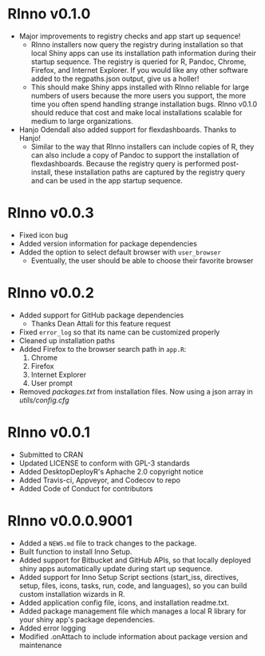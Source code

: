 # RInno v0.1.0
* Major improvements to registry checks and app start up sequence!
    * RInno installers now query the registry during installation so that local Shiny apps can use its installation path information during their startup sequence. The registry is queried for R, Pandoc, Chrome, Firefox, and Internet Explorer. If you would like any other software added to the regpaths.json output, give us a holler!
    * This should make Shiny apps installed with RInno reliable for large numbers of users because the more users you support, the more time you often spend handling strange installation bugs. RInno v0.1.0 should reduce that cost and make local installations scalable for medium to large organizations.
* Hanjo Odendall also added support for flexdashboards. Thanks to Hanjo!
    * Similar to the way that RInno installers can include copies of R, they can also include a copy of Pandoc to support the installation of flexdashboards. Because the registry query is performed post-install, these installation paths are captured by the registry query and can be used in the app startup sequence.

# RInno v0.0.3
* Fixed icon bug
* Added version information for package dependencies
* Added the option to select default browser with `user_browser`
    * Eventually, the user should be able to choose their favorite browser

# RInno v0.0.2
* Added support for GitHub package dependencies
    * Thanks Dean Attali for this feature request
* Fixed `error_log` so that its name can be customized properly
* Cleaned up installation paths
* Added Firefox to the browser search path in `app.R`:
    1. Chrome
    2. Firefox
    3. Internet Explorer
    4. User prompt
* Removed *packages.txt* from installation files. Now using a json array in *utils/config.cfg*

# RInno v0.0.1
* Submitted to CRAN
* Updated LICENSE to conform with GPL-3 standards
* Added DesktopDeployR's Aphache 2.0 copyright notice
* Added Travis-ci, Appveyor, and Codecov to repo
* Added Code of Conduct for contributors

# RInno v0.0.0.9001
* Added a `NEWS.md` file to track changes to the package.
* Built function to install Inno Setup.
* Added support for Bitbucket and GitHub APIs, so that locally deployed shiny apps automatically update during start up sequence.
* Added support for Inno Setup Script sections (start_iss, directives, setup, files, icons, tasks, run, code, and languages), so you can build custom installation wizards in R.
* Added application config file, icons, and installation readme.txt.
* Added package management file which manages a local R library for your shiny app's package dependencies.
* Added error logging
* Modified .onAttach to include information about package version and maintenance
